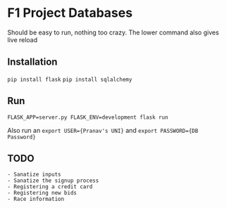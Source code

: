 # F1 Project Databases

Should be easy to run, nothing too crazy. The lower command also gives live reload

## Installation

`pip install flask` `pip install sqlalchemy`

## Run
`FLASK_APP=server.py FLASK_ENV=development flask run`


Also run an `export USER={Pranav's UNI}`  and `export PASSWORD={DB Password}`


## TODO
    - Sanatize inputs
    - Sanatize the signup process
    - Registering a credit card
    - Registering new bids
    - Race information
